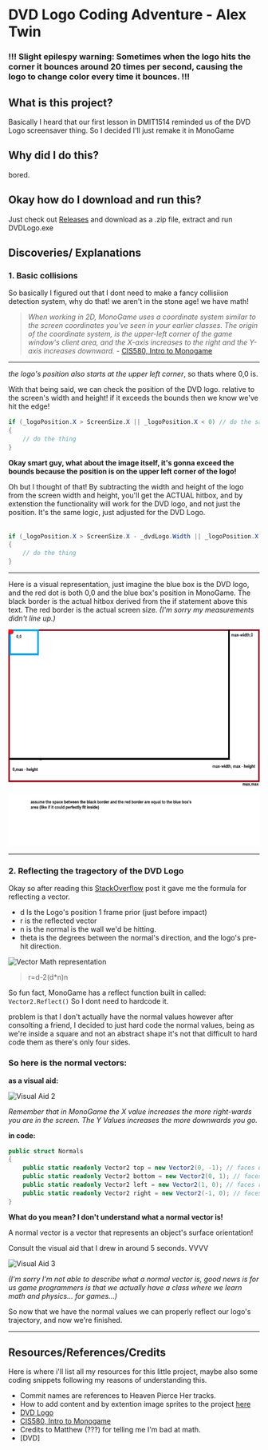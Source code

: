 # DVD Logo Coding Adventure - Alex Twin

### !!! Slight epilespy warning: Sometimes when the logo hits the corner it bounces around 20 times per second, causing the logo to change color every time it bounces. !!!

## What is this project?

Basically I heard that our first lesson in DMIT1514 reminded us of the DVD Logo screensaver thing. So I decided I'll just remake it in MonoGame

## Why did I do this?

bored.

## Okay how do I download and run this?

Just check out [Releases](https://github.com/AlexTwinNAIT/DVDLogo/releases/tag/WidePosting) and download as a .zip file, extract and run DVDLogo.exe

## Discoveries/ Explanations

### 1. Basic collisions

So basically I figured out that I dont need to make a fancy collisiion detection system, why do that! we aren't in the stone age! we have math!

> *When working in 2D, MonoGame uses a coordinate system similar to the screen coordinates you've seen in your earlier classes. The origin of the coordinate system, is the upper-left corner of the game window's client area, and the X-axis increases to the right and the Y-axis increases downward.* - [CIS580, Intro to Monogame](https://textbooks.cs.ksu.edu/cis580/01-intro-to-monogame/03-the-game-window/index.html#:~:text=When%20working%20in%202D%2C%20MonoGame,the%20Y-axis%20increases%20downward.)

---
*the logo's position also starts at the upper left corner*, so thats where 0,0 is.

With that being said, we can check the position of the DVD logo. relative to the screen's width and height! if it exceeds the bounds then we know we've hit the edge!

```cs
if (_logoPosition.X > ScreenSize.X || _logoPosition.X < 0) // do the same with the y axis
{
    // do the thing
}
```

**Okay smart guy, what about the image itself, it's gonna exceed the bounds because the position is on the upper left corner of the logo!**

Oh but I thought of that! By subtracting the width and height of the logo from the screen width and height, you'll get the ACTUAL hitbox, and by extenstion the functionality will work for the DVD logo, and not just the position. It's the same logic, just adjusted for the DVD Logo.

```cs

if (_logoPosition.X > ScreenSize.X - _dvdLogo.Width || _logoPosition.X < 0 || _logoPosition.Y > ScreenSize.Y - _dvdLogo.Height || _logoPosition.Y < 0)
{
    // do the thing
}

```
---
Here is a visual representation, just imagine the blue box is the DVD logo, and the red dot is both 0,0 and the blue box's position in MonoGame. The black border is the actual hitbox derived from the if statement above this text. The red border is the actual screen size. *(I'm sorry my measurements didn't line up.)*

![Explaining how it works with visual aid](https://github.com/AlexTwinNAIT/DVDLogo/blob/main/content/CallmeDonTheWayIBeMSPainting.png)

---

### 2. Reflecting the tragectory of the DVD Logo

Okay so after reading this [StackOverflow](https://math.stackexchange.com/questions/13261/how-to-get-a-reflection-vector) post it gave me the formula for reflecting a vector.

- d Is the Logo's position 1 frame prior (just before impact)
- r is the reflected vector
- n is the normal is the wall we'd be hitting.
- theta is the degrees between the normal's direction, and the logo's pre-hit direction.

![Vector Math representation](https://i.stack.imgur.com/IQa15.png)

>   r=d-2(d*n)n

So fun fact, MonoGame has a reflect function built in called: `Vector2.Reflect()` So I dont need to hardcode it.

problem is that I don't actually have the normal values however after consolting a friend, I decided to  just hard code the normal values, being as we're inside a square and not an abstract shape it's not that difficult to hard code them as there's only four sides.

### So here is the normal vectors:

**as a visual aid:**

![Visual Aid 2](https://i.imgur.com/qTz55EJ.png)

*Remember that in MonoGame the X value increases the more right-wards you are in the screen. The Y Values increases the more downwards you go.*

**in code:**

```cs
public struct Normals
{
    public static readonly Vector2 top = new Vector2(0, -1); // faces down
    public static readonly Vector2 bottom = new Vector2(0, 1); // faces up
    public static readonly Vector2 left = new Vector2(1, 0); // faces right
    public static readonly Vector2 right = new Vector2(-1, 0); // faces left
}
```
**What do you mean? I don't understand what a normal vector is!**

A normal vector is a vector that represents an object's surface orientation!

Consult the visual aid that I drew in around 5 seconds. VVVV

![Visual Aid 3](https://i.imgur.com/3V0BU7L.png)

*(I'm sorry I'm not able to describe what a normal vector is, good news is for us game programmers is that we actually have a class where we learn math and physics... for games...)*


So now that we have the normal values we can properly reflect our logo's trajectory,  and now we're finished.

---



## Resources/References/Credits

Here is where i'll list all my resources for this little project, maybe also some coding snippets following my reasons of understanding this.
- Commit names are references to Heaven Pierce Her tracks.
- How to add content and by extention image sprites to the project [here](https://docs.MonoGame.net/articles/getting_started/4_adding_content.html)
- [DVD Logo](https://freebiesupply.com/logos/dvd-logo/)
- [CIS580, Intro to Monogame](https://textbooks.cs.ksu.edu/cis580/01-intro-to-monogame/03-the-game-window/index.html#:~:text=When%20working%20in%202D%2C%20MonoGame,the%20Y-axis%20increases%20downward.)
- Credits to Matthew (???) for telling me I'm bad at math.
- [DVD]